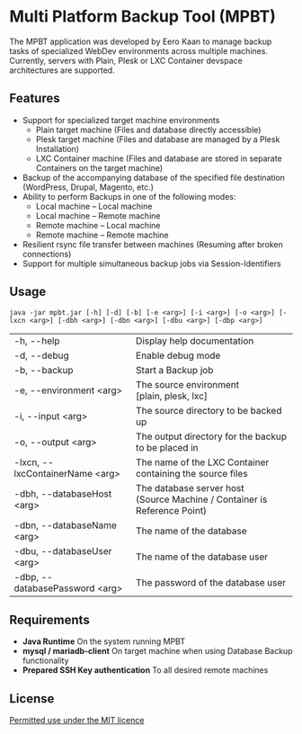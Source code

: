 # Multi Platform Backup Tool (MPBT)

The MPBT application was developed by Eero Kaan to manage backup tasks of specialized WebDev environments across multiple machines. Currently, servers with Plain, Plesk or LXC Container devspace architectures are supported.

## Features

- Support for specialized target machine environments
  - Plain target machine (Files and database directly accessible) 
  - Plesk target machine (Files and database are managed by a Plesk Installation) 
  - LXC Container machine (Files and database are stored in separate Containers on the target machine) 
- Backup of the accompanying database of the specified file destination (WordPress, Drupal, Magento, etc.)
- Ability to perform Backups in one of the following modes:
  - Local machine – Local machine
  - Local machine – Remote machine
  - Remote machine – Local machine
  - Remote machine – Remote machine
- Resilient rsync file transfer between machines (Resuming after broken connections)
- Support for multiple simultaneous backup jobs via Session-Identifiers

## Usage

`java -jar mpbt.jar [-h] [-d] [-b] [-e <arg>] [-i <arg>] [-o <arg>] [-lxcn <arg>] [-dbh <arg>] [-dbn <arg>] [-dbu <arg>] [-dbp <arg>]`

<table>
    <tr>
        <td>-h, --help</td>
        <td>Display help documentation</td>
    </tr>
    <tr>
        <td>-d, --debug</td>
        <td>Enable debug mode</td>
    </tr>
    <tr>
        <td>-b, --backup</td>
        <td>Start a Backup job</td>
    </tr>
    <tr>
        <td>-e, --environment &lt;arg&gt;</td>
        <td>The source environment<br>[plain, plesk, lxc]</td>
    </tr>
    <tr>
        <td>-i, --input &lt;arg&gt;</td>
        <td>The source directory to be backed up</td>
    </tr>
    <tr>
        <td>-o, --output &lt;arg&gt;</td>
        <td>The output directory for the backup to be placed in</td>
    </tr>
    <tr>
        <td>-lxcn, --lxcContainerName &lt;arg&gt;</td>
        <td>The name of the LXC Container containing the source files</td>
    </tr>
    <tr>
        <td>-dbh, --databaseHost &lt;arg&gt;</td>
        <td>The database server host<br>(Source Machine / Container is Reference Point)</td>
    </tr>
    <tr>
        <td>-dbn, --databaseName &lt;arg&gt;</td>
        <td>The name of the database</td>
    </tr>
    <tr>
        <td>-dbu, --databaseUser &lt;arg&gt;</td>
        <td>The name of the database user</td>
    </tr>
    <tr>
        <td>-dbp, --databasePassword &lt;arg&gt;</td>
        <td>The password of the database user</td>
    </tr>
</table>

## Requirements

- **Java Runtime** On the system running MPBT
- **mysql / mariadb-client** On target machine when using Database Backup functionality
- **Prepared SSH Key authentication** To all desired remote machines

## License

[Permitted use under the MIT licence](https://choosealicense.com/licenses/mit/)